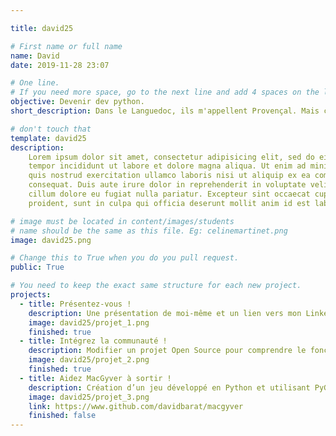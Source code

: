 ```yaml
---

title: david25

# First name or full name
name: David
date: 2019-11-28 23:07

# One line.
# If you need more space, go to the next line and add 4 spaces on the left, as in 'description'.
objective: Devenir dev python.
short_description: Dans le Languedoc, ils m'appellent Provençal. Mais c'est moi qui m'suis gouré en disant mon nom. Sinon, en Bretagne, c'est le Gros Faisan au sud, et au nord, c'est juste Ducon...

# don't touch that
template: david25
description:
    Lorem ipsum dolor sit amet, consectetur adipisicing elit, sed do eiusmod
    tempor incididunt ut labore et dolore magna aliqua. Ut enim ad minim veniam,
    quis nostrud exercitation ullamco laboris nisi ut aliquip ex ea commodo
    consequat. Duis aute irure dolor in reprehenderit in voluptate velit esse
    cillum dolore eu fugiat nulla pariatur. Excepteur sint occaecat cupidatat non
    proident, sunt in culpa qui officia deserunt mollit anim id est laborum.

# image must be located in content/images/students
# name should be the same as this file. Eg: celinemartinet.png
image: david25.png

# Change this to True when you do you pull request.
public: True

# You need to keep the exact same structure for each new project.
projects:
  - title: Présentez-vous !
    description: Une présentation de moi-même et un lien vers mon LinkedIn.
    image: david25/projet_1.png
    finished: true
  - title: Intégrez la communauté !
    description: Modifier un projet Open Source pour comprendre le fonctionnement de Git, de Github et des pull requests. 
    image: david25/projet_2.png
    finished: true
  - title: Aidez MacGyver à sortir !
    description: Création d’un jeu développé en Python et utilisant PyGame.
    image: david25/projet_3.png
    link: https://www.github.com/davidbarat/macgyver
    finished: false
---
```

